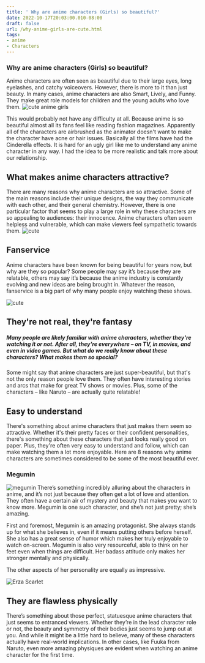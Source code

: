 ```yaml
---
title: ' Why are anime characters (Girls) so beautiful?'
date: 2022-10-17T20:03:00.010-08:00
draft: false
url: /why-anime-girls-are-cute.html
tags: 
- anime
- Characters
---
```



### Why are anime characters (Girls) so beautiful?

Anime characters are often seen as beautiful due to their large eyes, long eyelashes, and catchy voiceovers. However, there is more to it than just beauty. In many cases, anime characters are also Smart, Lively, and Funny. They make great role models for children and the young adults who love them.
![cute anime girls](https://whatnerd.com/wp-content/uploads/2021/06/popular-anime-female-characters-the-time-i-got-reincarnated-as-slime-demon-lord-millim.jpg)
  

This would probably not have any difficulty at all. Because anime is so beautiful almost all its fans feel like reading fashion magazines. Apparently all of the characters are airbrushed as the animator doesn't want to make the character have acne or hair issues. Basically all the films have had the Cinderella effects. It is hard for an ugly girl like me to understand any anime character in any way. I had the idea to be more realistic and talk more about our relationship.

  

  

  

## What makes anime characters attractive?

  

There are many reasons why anime characters are so attractive. Some of the main reasons include their unique designs, the way they communicate with each other, and their general chemistry. However, there is one particular factor that seems to play a large role in why these characters are so appealing to audiences: their innocence. Anime characters often seem helpless and vulnerable, which can make viewers feel sympathetic towards them.
![cute](https://i0.wp.com/animegalaxyofficial.com/wp-content/uploads/2022/05/1106800.jpg?resize=750,422&ssl=1)
  

## Fanservice

Anime characters have been known for being beautiful for years now, but why are they so popular? Some people may say it’s because they are relatable, others may say it’s because the anime industry is constantly evolving and new ideas are being brought in. Whatever the reason, fanservice is a big part of why many people enjoy watching these shows.

  ![cute](https://qph.cf2.quoracdn.net/main-qimg-02aa976f834f133c751aa90e8a14d99d-lq)

## They're not real, they're fantasy

##### Many people are likely familiar with anime characters, whether they're watching it or not. After all, they're everywhere – on TV, in movies, and even in video games. But what do we really know about these characters? What makes them so special?

  

Some might say that anime characters are just super-beautiful, but that's not the only reason people love them. They often have interesting stories and arcs that make for great TV shows or movies. Plus, some of the characters – like Naruto – are actually quite relatable!

  

## Easy to understand

There's something about anime characters that just makes them seem so attractive. Whether it's their pretty faces or their confident personalities, there's something about these characters that just looks really good on paper. Plus, they're often very easy to understand and follow, which can make watching them a lot more enjoyable. Here are 8 reasons why anime characters are sometimes considered to be some of the most beautiful ever.

  

### Megumin

![megumin](https://repository-images.githubusercontent.com/56785718/dae38380-9d87-11e9-855f-02f50aa93278)
There’s something incredibly alluring about the characters in anime, and it’s not just because they often get a lot of love and attention. They often have a certain air of mystery and beauty that makes you want to know more. Megumin is one such character, and she’s not just pretty; she’s amazing.

  

First and foremost, Megumin is an amazing protagonist. She always stands up for what she believes in, even if it means putting others before herself. She also has a great sense of humor which makes her truly enjoyable to watch on-screen. Megumin is also very resourceful, able to think on her feet even when things are difficult. Her badass attitude only makes her stronger mentally and physically.

  

The other aspects of her personality are equally as impressive.

  

  ![Erza Scarlet](https://studiojakemedia.files.wordpress.com/2019/11/erza-scarlet-fairy-tail.png?w=1200)

  

## They are flawless physically

There’s something about those perfect, statuesque anime characters that just seems to entranced viewers. Whether they’re in the lead character role or not, the beauty and symmetry of their bodies just seems to jump out at you. And while it might be a little hard to believe, many of these characters actually have real-world implications. In other cases, like Fuuka from Naruto, even more amazing physiques are evident when watching an anime character for the first time.

  

  

  

  

  
